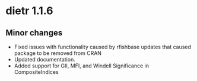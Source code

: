dietr 1.1.6
============

## Minor changes
* Fixed issues with functionality caused by rfishbase updates that caused package to be removed from CRAN
* Updated documentation.
* Added support for GII, MFI, and Windell Significance in CompositeIndices